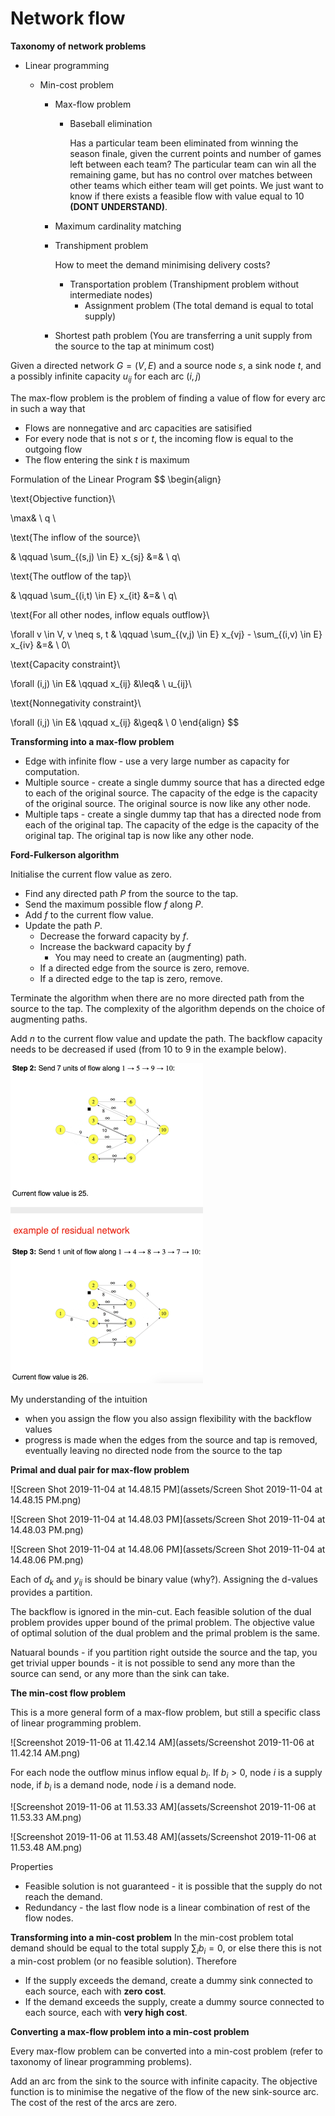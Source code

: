 # Network flow

**Taxonomy of network problems**

- Linear programming 

  - Min-cost problem

    - Max-flow problem

      - Baseball elimination

        Has a particular team been eliminated from winning the season finale, given the current points and number of games left between each team? The particular team can win all the remaining game, but has no control over matches between other teams which either team will get points. We just want to know if there exists a feasible flow with value equal to 10 **(DONT UNDERSTAND)**.

    - Maximum cardinality matching

    - Transhipment problem

      How to meet the demand minimising delivery costs?

      - Transportation problem
        (Transhipment problem without intermediate nodes)
        - Assignment problem
          (The total demand is equal to total supply)

    - Shortest path problem
      (You are transferring a unit supply from the source to the tap at minimum cost)

Given a directed network $G = (V,E)$ and a source node $s$, a sink node $t$, and a possibly infinite capacity $u_{ij}$ for each arc $(i,j)$

The max-flow problem is the problem of finding a value of flow for every arc in such a way that

- Flows are nonnegative and arc capacities are satisified
- For every node that is not $s$ or $t$, the incoming flow is equal to the outgoing flow
- The flow entering the sink $t$ is maximum



Formulation of the Linear Program
$$
\begin{align}

\text{Objective function}\\

\max& \ q \\

\text{The inflow of the source}\\

  & \qquad \sum_{(s,j) \in E} x_{sj} &=& \ q\\

\text{The outflow of the tap}\\

  & \qquad \sum_{(i,t) \in E} x_{it} &=& \ q\\

\text{For all other nodes, inflow equals outflow}\\

\forall v \in V, v \neq s, t &
  \qquad \sum_{(v,j) \in E} x_{vj} 
       - \sum_{(i,v) \in E} x_{iv} &=& \ 0\\

\text{Capacity constraint}\\

\forall (i,j) \in E&
  \qquad x_{ij} &\leq& \ u_{ij}\\

\text{Nonnegativity constraint}\\

\forall (i,j) \in E&
  \qquad x_{ij} &\geq& \ 0
\end{align}
$$



**Transforming into a max-flow problem**

- Edge with infinite flow - use a very large number as capacity for computation.
- Multiple source - create a single dummy source that has a directed edge to each of the original source. The capacity of the edge is the capacity of the original source. The original source is now like any other node.
- Multiple taps - create a single dummy tap that has a directed node from each of the original tap. The capacity of the edge is the capacity of the original tap. The original tap is now like any other node.



**Ford-Fulkerson algorithm**

Initialise the current flow value as zero.

- Find any directed path $P$ from the source to the tap. 
- Send the maximum possible flow $f$ along $P$.
- Add $f$ to the current flow value.
- Update the path $P$.
  - Decrease the forward capacity by $f$.
  - Increase the backward capacity by $f$
    - You may need to create an (augmenting) path.
  - If a directed edge from the source is zero, remove.
  - If a directed edge to the tap is zero, remove.

Terminate the algorithm when there are no more directed path from the source to the tap. The complexity of the algorithm depends on the choice of augmenting paths.

Add $n$ to the current flow value and update the path. The backflow capacity needs to be decreased if used (from 10 to 9 in the example below). 

<img src="assets/Screenshot 2019-11-04 at 12.52.50 PM.png" alt="Screenshot 2019-11-04 at 12.52.50 PM" style="zoom:50%;" />

My understanding of the intuition
- when you assign the flow you also assign flexibility with the backflow values
- progress is made when the edges from the source and tap is removed, eventually leaving no directed node from the source to the tap



**Primal and dual pair for max-flow problem**

![Screen Shot 2019-11-04 at 14.48.15 PM](assets/Screen Shot 2019-11-04 at 14.48.15 PM.png)

![Screen Shot 2019-11-04 at 14.48.03 PM](assets/Screen Shot 2019-11-04 at 14.48.03 PM.png)

![Screen Shot 2019-11-04 at 14.48.06 PM](assets/Screen Shot 2019-11-04 at 14.48.06 PM.png)

Each of $d_k$ and $y_{ij}$ is should be binary value (why?). Assigning the d-values provides a partition.

The backflow is ignored in the min-cut. Each feasible solution of the dual problem provides upper bound of the primal problem. The objective value of optimal solution of the dual problem and the primal problem is the same.

Natuaral bounds - if you partition right outside the source and the tap, you get trivial upper bounds - it is not possible to send any more than the source can send, or any more than the sink can take.



**The min-cost flow problem**

This is a more general form of a max-flow problem, but still a specific class of linear programming problem.

![Screenshot 2019-11-06 at 11.42.14 AM](assets/Screenshot 2019-11-06 at 11.42.14 AM.png)

For each node the outflow minus inflow equal $b_i$. If $b_i > 0$, node $i$ is a supply node, if $b_i$ is a demand node, node $i$ is a demand node.

![Screenshot 2019-11-06 at 11.53.33 AM](assets/Screenshot 2019-11-06 at 11.53.33 AM.png)

![Screenshot 2019-11-06 at 11.53.48 AM](assets/Screenshot 2019-11-06 at 11.53.48 AM.png)

Properties
- Feasible solution is not guaranteed - it is possible that the supply do not reach the demand.
- Redundancy - the last flow node is a linear combination of rest of the flow nodes.

**Transforming into a min-cost problem**
In the min-cost problem total demand should be equal to the total supply $\sum_i b_i = 0$, or else there this is not a min-cost problem (or no feasible solution). Therefore

- If the supply exceeds the demand, create a dummy sink connected to each source, each with **zero cost**.
- If the demand exceeds the supply, create a dummy source connected to each source, each with **very high cost**.

**Converting a max-flow problem into a min-cost problem**

Every max-flow problem can be converted into a min-cost problem (refer to taxonomy of linear programming problems).

Add an arc from the sink to the source with infinite capacity. The objective function is to minimise the negative of the flow of the new sink-source arc. The cost of the rest of the arcs are zero.
